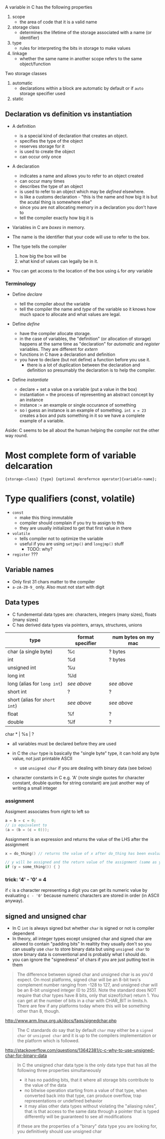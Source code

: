 A variable in C has the following properties

1. scope
    - the area of code that it is a valid name
2. storage class
    - determines the lifetime of the storage associated with a name (or
      identifier)
3. type
    - rules for interpreting the bits in storage to make values
4. linkage
    - whether the same name in another scope refers to the same object/function

Two storage classes

1. automatic
    - declarations within a block are automatic by default or if `auto` storage
      specifier used
2. static

## Declaration vs definition vs instantiation

- A definition
    - is a special kind of declaration that creates an object.
    - specifies the type of the object
    - reserves storage for it
    - is used to create the object
    - can occur only once
- A declaration
    - indicates a name and allows you to refer to an object created
    - can occur many times
    - describes the type of an object
    - is used to refer to an object which may be _defined_ elsewhere.
    - is like a customs declaration - "this is the name and how big it is but
      the acutal thing is somewhere else"
    - since you are not allocating memory in a declaration you don't have to
    - tell the compiler exactly how big it is

- Variables in C are _boxes_ in memory.
- The name is the identifier that your code will use to refer to the box.
- The type tells the compiler
    1. how big the box will be
    2. what kind of values can legally be in it.
- You can get access to the location of the box using `&` for _any_ variable

### Terminology

- Define _declare_
    - tell the compiler about the variable
    - tell the compiler the name and _type_ of the variable so it knows how much
      space to allocate and what values are legal.

- Define _define_
    - have the compiler allocate storage.
    - in the case of variables, the "definition" (or allocation of storage)
      happens at the same time as "declaration" for _automatic_ and _register_
      variables. They are different for _extern_
    - functions in C have a declaration and definition
    - you have to declare (but not define) a function before you use it.
        - there is a lot of duplication between the declaration and definition
          so presumably the declaration is to help the compiler.

- Define _instantiate_
    - declare + set a value on a variable (put a value in the box)
    - instantiation = the process of representing an abstract concept by an
      instance
    - instance := an example or single occurance of something
    - so i guess an instance is an example of something. `int x = 23` creates a
      box and puts something in it so we have a complete example of a variable.

Aside: C seems to be all about the human helping the compiler not the other way
round.

# Most complete form of variable delcaration

```
{storage-class} {type} {optional derefernce operator}{variable-name};
```

# Type qualifiers (const, volatile)

- `const`
    - make this thing immutable
    - compiler should complain if you try to assign to this
    - they are usually initialized to get that first value in there
- `volatile`
    - tells compiler not to optimize the variable
    - useful if you are using `setjmp()` and `longjmp()` stuff
        - TODO: why?
- `register` ???

## Variable names

- Only first 31 chars matter to the compiler
- `a-zA-Z0-9_` only. Also must not start with digit

## Data types

- C fundemental data types are: characters, integers (many sizes), floats (many
  sizes)
- C has derived data types via pointers, arrays, structures, unions

| type                          | format specifier | num bytes on my mac |
| ----------------------------- | ---------------- | ------------------- |
| char (a single byte)          | %c               | ? bytes             |
| int                           | %d               | ? bytes             |
| unsigned int                  | %u               |
| long int                      | %ld              |
| long (alias for `long int`)   | _see above_      | _see above_         |
| short int                     | ?                | ?                   |
| short (alias for `short int`) | _see above_      | _see above_         |
| float                         | %f               | ?                   |
| double                        | %lf              | ?                   |

char \* | %s | ?

- all variables must be declared before they are used
- in C the `char` type is basically the "single byte" type, it can hold any byte
  value, not just printable ASCII
    - use `unsigned char` if you are dealing with binary data (see below)

- character constants in C e.g. 'A' (note single quotes for character constant,
  double quotes for string constant) are just another way of writing a small
  integer

### assignment

Assigment associates from right to left so

```c
a = b = c = 0;
// is equivalent to
(a = (b = (c = 0)));
```

Assignment is an expression and returns the value of the LHS after the
assignment

```c
x = do_thing() // returns the value of x after do_thing has been evaluated and stored in x

// y will be assigned and the return value of the assignment (same as y) will be used in the if
if (y = some_thing()) { }
```

### trick: '4' - '0' = 4

if `c` is a character representing a digit you can get its numeric value by
evaluating `c - '0'` because numeric characters are stored in order (in ASCII
anyway).

## signed and unsigned char

- In C `int` is always signed but whether `char` is signed or not is compiler
  dependent
- In theory, all integer types except unsigned char and signed char are allowed
  to contain "padding bits" In realtity they usually don't so you can usually
  use `char` to store binary data but using `unsigned char` to store binary data
  is conventional and is probably what I should do.
- you can ignore the "signedness" of chars if you are just putting text in them

> The difference between signed char and unsigned char is as you'd expect. On
> most platforms, signed char will be an 8-bit two's complement number ranging
> from -128 to 127, and unsigned char will be an 8-bit unsigned integer (0 to
> 255). Note the standard does NOT require that char types have 8 bits, only
> that sizeof(char) return 1. You can get at the number of bits in a char with
> CHAR_BIT in limits.h. There are few if any platforms today where this will be
> something other than 8, though.

http://www.arm.linux.org.uk/docs/faqs/signedchar.php

> The C standards do say that by default `char` may either be a `signed char` or
> `unsigned char` and it is up to the compilers implementation or the platform
> which is followed.

http://stackoverflow.com/questions/13642381/c-c-why-to-use-unsigned-char-for-binary-data

> In C the unsigned char data type is the only data type that has all the
> following three properties simultaneously
>
> - it has no padding bits, that it where all storage bits contribute to the
>   value of the data
> - no bitwise operation starting from a value of that type, when converted back
>   into that type, can produce overflow, trap representations or undefined
>   behavior
> - it may alias other data types without violating the "aliasing rules", that
>   is that access to the same data through a pointer that is typed differently
>   will be guaranteed to see all modifications
>
> if these are the properties of a "binary" data type you are looking for, you
> definitively should use unsigned char

